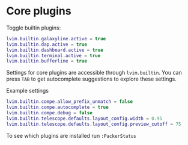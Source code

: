 # Core plugins

Toggle builtin plugins:

```lua
lvim.builtin.galaxyline.active = true
lvim.builtin.dap.active = true
lvim.builtin.dashboard.active = true
lvim.builtin.terminal.active = true
lvim.builtin.bufferline = true
```

Settings for core plugins are accessible through `lvim.builtin`. You can press `TAB` to get autocomplete suggestions to explore these settings.

Example settings
``` lua
lvim.builtin.compe.allow_prefix_unmatch = false
lvim.builtin.compe.autocomplete = true
lvim.builtin.compe.debug = false
lvim.builtin.telescope.defaults.layout_config.width = 0.95
lvim.builtin.telescope.defaults.layout_config.preview_cutoff = 75
```

To see which plugins are installed run `:PackerStatus`


